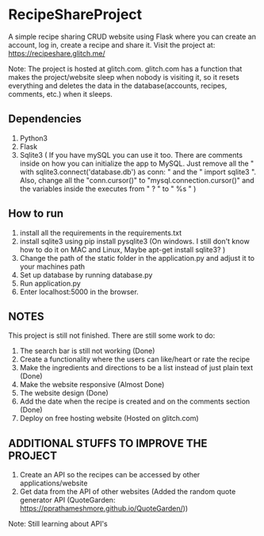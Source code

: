 # RecipeShareProject #
A simple recipe sharing CRUD website using Flask where you can create an account, log in, create a recipe and share it. Visit the project at: https://recipeshare.glitch.me/

Note: The project is hosted at glitch.com. glitch.com has a function that makes the project/website sleep when nobody is visiting it, so it resets everything and deletes the data in the database(accounts, recipes, comments, etc.) when it sleeps.
  
## Dependencies ##
1. Python3
2. Flask
3. Sqlite3 ( If you have mySQL you can use it too. There are comments inside on how you can initialize the app to MySQL. Just remove all the " with sqlite3.connect('database.db') as conn: " and the " import sqlite3 ". Also, change all the "conn.cursor()" to "mysql.connection.cursor()" and the variables inside the executes from " ? " to " %s " )

## How to run ##
1. install all the requirements in the requirements.txt
2. install sqlite3 using pip install pysqlite3 (On windows. I still don't know how to do it on MAC and Linux, Maybe apt-get install sqlite3? ) 
3. Change the path of the static folder in the application.py and adjust it to your machines path
4. Set up database by running database.py
5. Run application.py
6. Enter localhost:5000 in the browser.

## NOTES ##
This project is still not finished. There are still some work to do:
1. The search bar is still not working (Done)
2. Create a functionality where the users can like/heart or rate the recipe
3. Make the ingredients and directions to be a list instead of just plain text (Done)
4. Make the website responsive (Almost Done)
5. The website design (Done)
6. Add the date when the recipe is created and on the comments section (Done)
7. Deploy on free hosting website (Hosted on glitch.com)


## ADDITIONAL STUFFS TO IMPROVE THE PROJECT ##
1. Create an API so the recipes can be accessed by other applications/website
2. Get data from the API of other websites (Added the random quote generator API (QuoteGarden: https://pprathameshmore.github.io/QuoteGarden/))

Note: Still learning about API's

